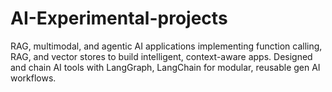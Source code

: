 # AI-Experimental-projects
RAG, multimodal, and agentic AI applications implementing function calling, RAG, and vector stores to build intelligent, context-aware apps. Designed and chain AI tools with LangGraph, LangChain for modular, reusable gen AI workflows. 
